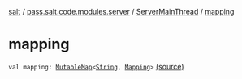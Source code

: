 [salt](../../index.md) / [pass.salt.code.modules.server](../index.md) / [ServerMainThread](index.md) / [mapping](./mapping.md)

# mapping

`val mapping: `[`MutableMap`](https://kotlinlang.org/api/latest/jvm/stdlib/kotlin.collections/-mutable-map/index.html)`<`[`String`](https://kotlinlang.org/api/latest/jvm/stdlib/kotlin/-string/index.html)`, `[`Mapping`](../../pass.salt.code.modules.server.mapping/-mapping/index.md)`>` [(source)](https://github.com/kurbaniec-tgm/salt/tree/master/code/modules/server/ServerMainThread.kt#L16)